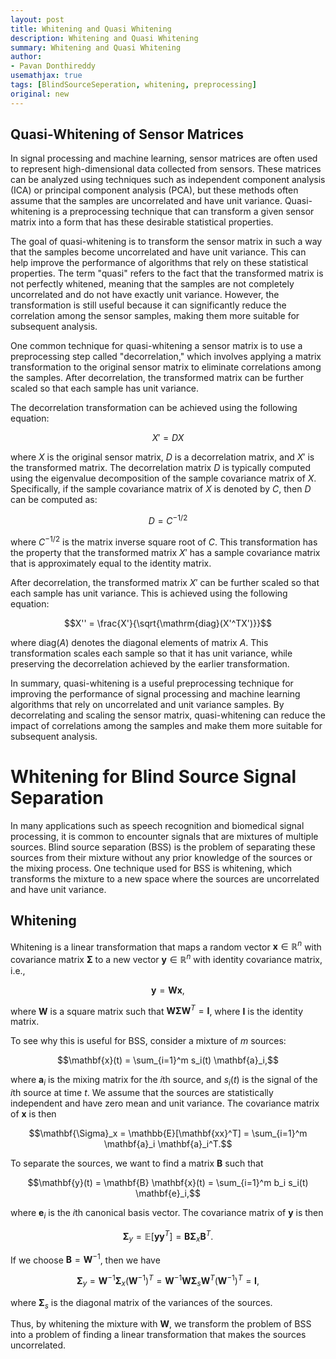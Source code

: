 ```yaml
---
layout: post
title: Whitening and Quasi Whitening
description: Whitening and Quasi Whitening
summary: Whitening and Quasi Whitening
author:
- Pavan Donthireddy
usemathjax: true
tags: [BlindSourceSeperation, whitening, preprocessing]
original: new
---
```


## Quasi-Whitening of Sensor Matrices

In signal processing and machine learning, sensor matrices are often used to represent high-dimensional data collected from sensors. These matrices can be analyzed using techniques such as independent component analysis (ICA) or principal component analysis (PCA), but these methods often assume that the samples are uncorrelated and have unit variance. Quasi-whitening is a preprocessing technique that can transform a given sensor matrix into a form that has these desirable statistical properties.

The goal of quasi-whitening is to transform the sensor matrix in such a way that the samples become uncorrelated and have unit variance. This can help improve the performance of algorithms that rely on these statistical properties. The term "quasi" refers to the fact that the transformed matrix is not perfectly whitened, meaning that the samples are not completely uncorrelated and do not have exactly unit variance. However, the transformation is still useful because it can significantly reduce the correlation among the sensor samples, making them more suitable for subsequent analysis.

One common technique for quasi-whitening a sensor matrix is to use a preprocessing step called "decorrelation," which involves applying a matrix transformation to the original sensor matrix to eliminate correlations among the samples. After decorrelation, the transformed matrix can be further scaled so that each sample has unit variance.

The decorrelation transformation can be achieved using the following equation:

$$X' = DX$$

where $X$ is the original sensor matrix, $D$ is a decorrelation matrix, and $X'$ is the transformed matrix. The decorrelation matrix $D$ is typically computed using the eigenvalue decomposition of the sample covariance matrix of $X$. Specifically, if the sample covariance matrix of $X$ is denoted by $C$, then $D$ can be computed as:

$$D = C^{-1/2}$$

where $C^{-1/2}$ is the matrix inverse square root of $C$. This transformation has the property that the transformed matrix $X'$ has a sample covariance matrix that is approximately equal to the identity matrix.

After decorrelation, the transformed matrix $X'$ can be further scaled so that each sample has unit variance. This is achieved using the following equation:

$$X'' = \frac{X'}{\sqrt{\mathrm{diag}(X'^TX')}}$$

where $\mathrm{diag}(A)$ denotes the diagonal elements of matrix $A$. This transformation scales each sample so that it has unit variance, while preserving the decorrelation achieved by the earlier transformation.

In summary, quasi-whitening is a useful preprocessing technique for improving the performance of signal processing and machine learning algorithms that rely on uncorrelated and unit variance samples. By decorrelating and scaling the sensor matrix, quasi-whitening can reduce the impact of correlations among the samples and make them more suitable for subsequent analysis.


# Whitening for Blind Source Signal Separation

In many applications such as speech recognition and biomedical signal processing, it is common to encounter signals that are mixtures of multiple sources. Blind source separation (BSS) is the problem of separating these sources from their mixture without any prior knowledge of the sources or the mixing process. One technique used for BSS is whitening, which transforms the mixture to a new space where the sources are uncorrelated and have unit variance. 

## Whitening

Whitening is a linear transformation that maps a random vector $\mathbf{x} \in \mathbb{R}^n$ with covariance matrix $\mathbf{\Sigma}$ to a new vector $\mathbf{y} \in \mathbb{R}^n$ with identity covariance matrix, i.e.,

$$\mathbf{y} = \mathbf{W} \mathbf{x},$$

where $\mathbf{W}$ is a square matrix such that $\mathbf{W}\mathbf{\Sigma}\mathbf{W}^T = \mathbf{I}$, where $\mathbf{I}$ is the identity matrix.

To see why this is useful for BSS, consider a mixture of $m$ sources:

$$\mathbf{x}(t) = \sum_{i=1}^m s_i(t) \mathbf{a}_i,$$

where $\mathbf{a}_i$ is the mixing matrix for the $i$th source, and $s_i(t)$ is the signal of the $i$th source at time $t$. We assume that the sources are statistically independent and have zero mean and unit variance. The covariance matrix of $\mathbf{x}$ is then

$$\mathbf{\Sigma}_x = \mathbb{E}[\mathbf{xx}^T] = \sum_{i=1}^m \mathbf{a}_i \mathbf{a}_i^T.$$

To separate the sources, we want to find a matrix $\mathbf{B}$ such that

$$\mathbf{y}(t) = \mathbf{B} \mathbf{x}(t) = \sum_{i=1}^m b_i s_i(t) \mathbf{e}_i,$$

where $\mathbf{e}_i$ is the $i$th canonical basis vector. The covariance matrix of $\mathbf{y}$ is then

$$\mathbf{\Sigma}_y = \mathbb{E}[\mathbf{yy}^T] = \mathbf{B} \mathbf{\Sigma}_x \mathbf{B}^T.$$

If we choose $\mathbf{B} = \mathbf{W}^{-1}$, then we have

$$\mathbf{\Sigma}_y = \mathbf{W}^{-1} \mathbf{\Sigma}_x (\mathbf{W}^{-1})^T = \mathbf{W}^{-1} \mathbf{W} \mathbf{\Sigma}_s \mathbf{W}^T (\mathbf{W}^{-1})^T = \mathbf{I},$$

where $\mathbf{\Sigma}_s$ is the diagonal matrix of the variances of the sources.

Thus, by whitening the mixture with $\mathbf{W}$, we transform the problem of BSS into a problem of finding a linear transformation that makes the sources uncorrelated.

